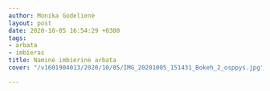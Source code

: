 ```yaml
---
author: Monika Godelienė
layout: post
date: 2020-10-05 16:54:29 +0300
tags:
- arbata
- imbieras
title: Naminė imbierinė arbata
cover: "/v1601904013/2020/10/05/IMG_20201005_151431_Bokeh_2_osppys.jpg"

---
```

